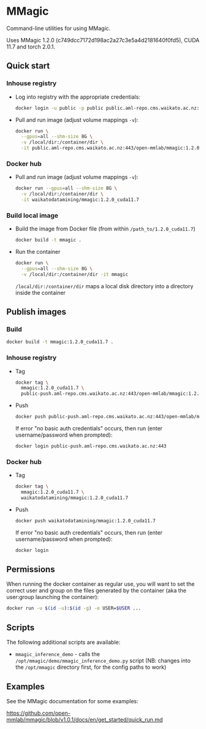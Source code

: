 # MMagic

Command-line utilities for using MMagic. 

Uses MMagic 1.2.0 (c749dcc7172d198ac2a27c3e5a4d2181640f0fd5), CUDA 11.7 and torch 2.0.1.


## Quick start

### Inhouse registry

* Log into registry with the appropriate credentials:

  ```bash
  docker login -u public -p public public.aml-repo.cms.waikato.ac.nz:443 
  ```

* Pull and run image (adjust volume mappings `-v`):

  ```bash
  docker run \
    --gpus=all --shm-size 8G \
    -v /local/dir:/container/dir \
    -it public.aml-repo.cms.waikato.ac.nz:443/open-mmlab/mmagic:1.2.0_cuda11.7
  ```

### Docker hub

* Pull and run image (adjust volume mappings `-v`):

  ```bash
  docker run --gpus=all --shm-size 8G \
    -v /local/dir:/container/dir \
    -it waikatodatamining/mmagic:1.2.0_cuda11.7
  ```

### Build local image

* Build the image from Docker file (from within `/path_to/1.2.0_cuda11.7`)

  ```bash
  docker build -t mmagic .
  ```
  
* Run the container

  ```bash
  docker run \
    --gpus=all --shm-size 8G \
    -v /local/dir:/container/dir -it mmagic
  ```
  `/local/dir:/container/dir` maps a local disk directory into a directory inside the container


## Publish images

### Build

```bash
docker build -t mmagic:1.2.0_cuda11.7 .
```

### Inhouse registry  

* Tag

  ```bash
  docker tag \
    mmagic:1.2.0_cuda11.7 \
    public-push.aml-repo.cms.waikato.ac.nz:443/open-mmlab/mmagic:1.2.0_cuda11.7
  ```
  
* Push

  ```bash
  docker push public-push.aml-repo.cms.waikato.ac.nz:443/open-mmlab/mmagic:1.2.0_cuda11.7
  ```
  If error "no basic auth credentials" occurs, then run (enter username/password when prompted):
  
  ```bash
  docker login public-push.aml-repo.cms.waikato.ac.nz:443
  ```

### Docker hub  

* Tag

  ```bash
  docker tag \
    mmagic:1.2.0_cuda11.7 \
    waikatodatamining/mmagic:1.2.0_cuda11.7
  ```
  
* Push

  ```bash
  docker push waikatodatamining/mmagic:1.2.0_cuda11.7
  ```
  If error "no basic auth credentials" occurs, then run (enter username/password when prompted):
  
  ```bash
  docker login
  ``` 

## Permissions

When running the docker container as regular use, you will want to set the correct
user and group on the files generated by the container (aka the user:group launching
the container):

```bash
docker run -u $(id -u):$(id -g) -e USER=$USER ...
```

## Scripts

The following additional scripts are available:

* `mmagic_inference_demo` - calls the `/opt/mmagic/demo/mmagic_inference_demo.py` 
  script (NB: changes into the `/opt/mmagic` directory first, for the config paths to work)


## Examples

See the MMagic documentation for some examples:

https://github.com/open-mmlab/mmagic/blob/v1.0.1/docs/en/get_started/quick_run.md
